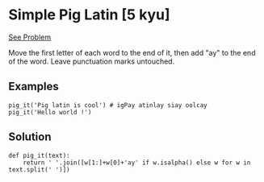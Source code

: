 # Simple Pig Latin [5 kyu]

[See Problem](https://www.codewars.com/kata/520b9d2ad5c005041100000f)

Move the first letter of each word to the end of it, then add "ay" to the end of the word. Leave punctuation marks untouched.

## Examples

```
pig_it('Pig latin is cool') # igPay atinlay siay oolcay
pig_it('Hello world !')    
```

## Solution

```
def pig_it(text):
    return ' '.join([w[1:]+w[0]+'ay' if w.isalpha() else w for w in text.split(' ')])
```
